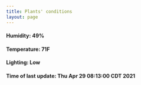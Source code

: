 ```yaml
---
title: Plants' conditions
layout: page
---
```



#### Humidity: 49%
#### Temperature: 71F
#### Lighting: Low
#### Time of last update: Thu Apr 29 08:13:00 CDT 2021
